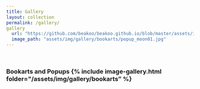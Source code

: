 ```yaml
---
title: Gallery
layout: collection
permalink: /gallery/
gallery
  url: "https://github.com/beakoo/beakoo.github.io/blob/master/assets/img/gallery/bookarts/popup_moon01.jpg"
  image_path: "assets/img/gallery/bookarts/popup_moon01.jpg"
---
```


<br>

<h3> Bookarts and Popups
{% include image-gallery.html folder="/assets/img/gallery/bookarts” %}

<br>

<span class="page-divider">
  <span class="one"></span>
  <span class="two"></span>
</span>
